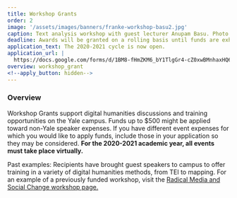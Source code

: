 ```yaml
---
title: Workshop Grants
order: 2
image: '/assets/images/banners/franke-workshop-basu2.jpg'
caption: Text analysis workshop with guest lecturer Anupam Basu. Photo by Monica Ong Reed.
deadline: Awards will be granted on a rolling basis until funds are exhausted.
application_text: The 2020-2021 cycle is now open.
application_url: |
  https://docs.google.com/forms/d/1BM8-fHmZKM6_bY1TlgGr4-cZ0xwBMnhaxHQ6c5oxtas/edit
overview: workshop_grant
<!--apply_button: hidden-->
---
```


### Overview

Workshop Grants support digital humanities discussions and training opportunities on the Yale campus. Funds up to $500 might be applied toward non-Yale speaker expenses. If you have different event expenses for which you would like to apply funds, include those in your application so they may be considered. **For the 2020-2021 academic year, all events must take place virtually.**   

Past examples: Recipients have brought guest speakers to campus to offer training in a variety of digital humanities methods, from TEI to mapping. For an example of a previously funded workshop, visit the <a href='{{ site.baseurl }}/events/2016-11-29-workshop-with-jessica-marie-johnson.html' target='_blank'>Radical Media and Social Change workshop page.</a>
